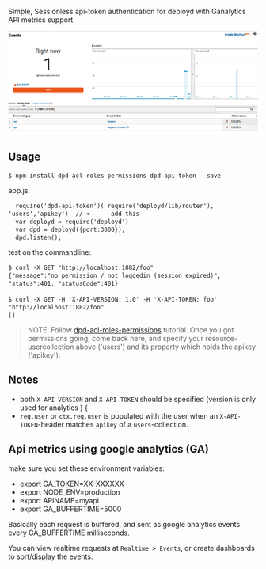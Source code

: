 Simple, Sessionless api-token authentication for deployd with Ganalytics API metrics support

![](https://raw.githubusercontent.com/coderofsalvation/dpd-api-token/master/metrics.png)

## Usage

    $ npm install dpd-acl-roles-permissions dpd-api-token --save

app.js:

      require('dpd-api-token')( require('deployd/lib/router'), 'users','apikey')  // <----- add this
      var deployd = require('deployd')
      var dpd = deployd({port:3000});
      dpd.listen();

test on the commandline:

    $ curl -X GET "http://localhost:1882/foo"
    {"message":"no permission / not loggedin (session expired)", "status":401, "statusCode":401}

    $ curl -X GET -H 'X-API-VERSION: 1.0' -H 'X-API-TOKEN: foo' "http://localhost:1882/foo"
    []

> NOTE: Follow [dpd-acl-roles-permissions](https://www.npmjs.com/package/dpd-acl-roles-permissions) tutorial. Once you got permissions going, come back here, and specify your resource-usercollection above ('users') and its property which holds the apikey ('apikey').

## Notes 

* both `X-API-VERSION` and `X-API-TOKEN` should be specified (version is only used for analytics ) {
* `req.user` or `ctx.req.user` is populated with the user when an `X-API-TOKEN`-header matches `apikey` of a `users`-collection.

## Api metrics using google analytics (GA)

make sure you set these environment variables:

* export GA_TOKEN=XX-XXXXXX
* export NODE_ENV=production
* export APINAME=myapi
* export GA_BUFFERTIME=5000

Basically each request is buffered, and sent as google analytics events every GA_BUFFERTIME milliseconds.

You can view realtime requests at `Realtime > Events`,  or create dashboards to sort/display the events.
